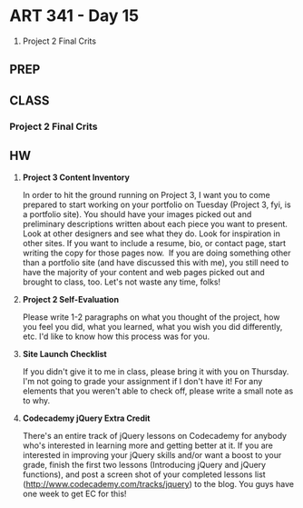 ART 341 - Day 15
=======================

1. Project 2 Final Crits


PREP
---------------------------------------



CLASS
---------------------------------------


### Project 2 Final Crits



HW
---------------------------------------


1. **Project 3 Content Inventory**

	In order to hit the ground running on Project 3, I want you to come prepared to start working on your portfolio on Tuesday (Project 3, fyi, is a portfolio site). You should have your images picked out and preliminary descriptions written about each piece you want to present. Look at other designers and see what they do. Look for inspiration in other sites. If you want to include a resume, bio, or contact page, start writing the copy for those pages now. 
If you are doing something other than a portfolio site (and have discussed this with me), you still need to have the majority of your content and web pages picked out and brought to class, too. Let's not waste any time, folks!

2. **Project 2 Self-Evaluation**

	Please write 1-2 paragraphs on what you thought of the project, how you feel you did, what you learned, what you wish you did differently, etc. I'd like to know how this process was for you. 

3. **Site Launch Checklist**

	If you didn't give it to me in class, please bring it with you on Thursday. I'm not going to grade your assignment if I don't have it! For any elements that you weren't able to check off, please write a small note as to why.

4. **Codecademy jQuery Extra Credit**

	There's an entire track of jQuery lessons on Codecademy for anybody who's interested in learning more and getting better at it. If you are interested in improving your jQuery skills and/or want a boost to your grade, finish the first two lessons (Introducing jQuery and jQuery functions), and post a screen shot of your completed lessons list (http://www.codecademy.com/tracks/jquery) to the blog. You guys have one week to get EC for this!
